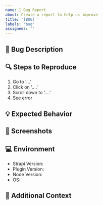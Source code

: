 ```yaml
---
name: 🐛 Bug Report
about: Create a report to help us improve
title: '[BUG] '
labels: 'bug'
assignees: ''
---
```


## 🐛 Bug Description
<!-- A clear and concise description of what the bug is -->

## 🔍 Steps to Reproduce
1. Go to '...'
2. Click on '....'
3. Scroll down to '....'
4. See error

## 💡 Expected Behavior
<!-- A clear and concise description of what you expected to happen -->

## 📸 Screenshots
<!-- If applicable, add screenshots to help explain your problem -->

## 💻 Environment
- Strapi Version: <!-- e.g. 5.12.5 -->
- Plugin Version: <!-- e.g. 1.0.0 -->
- Node Version: <!-- e.g. 18.0.0 -->
- OS: <!-- e.g. macOS, Windows, Linux -->

## 📝 Additional Context
<!-- Add any other context about the problem here --> 